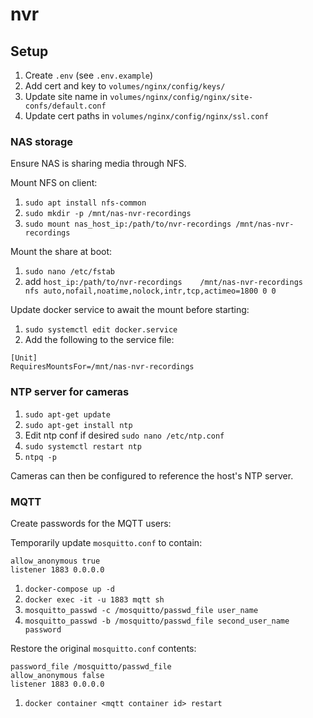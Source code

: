 # nvr

## Setup

1. Create `.env` (see `.env.example`)
1. Add cert and key to `volumes/nginx/config/keys/`
1. Update site name in `volumes/nginx/config/nginx/site-confs/default.conf`
1. Update cert paths in `volumes/nginx/config/nginx/ssl.conf`

### NAS storage

Ensure NAS is sharing media through NFS.

Mount NFS on client:

1. `sudo apt install nfs-common`
1. `sudo mkdir -p /mnt/nas-nvr-recordings`
1. `sudo mount nas_host_ip:/path/to/nvr-recordings /mnt/nas-nvr-recordings`

Mount the share at boot:

1. `sudo nano /etc/fstab`
1. add `host_ip:/path/to/nvr-recordings    /mnt/nas-nvr-recordings   nfs auto,nofail,noatime,nolock,intr,tcp,actimeo=1800 0 0`

Update docker service to await the mount before starting:

1. `sudo systemctl edit docker.service`
1. Add the following to the service file:

```
[Unit]
RequiresMountsFor=/mnt/nas-nvr-recordings
```

### NTP server for cameras

1. `sudo apt-get update`
1. `sudo apt-get install ntp`
1. Edit ntp conf if desired `sudo nano /etc/ntp.conf`
1. `sudo systemctl restart ntp`
1. `ntpq -p`

Cameras can then be configured to reference the host's NTP server.

### MQTT

Create passwords for the MQTT users:

Temporarily update `mosquitto.conf` to contain:

```
allow_anonymous true
listener 1883 0.0.0.0
```

1. `docker-compose up -d`
1. `docker exec -it -u 1883 mqtt sh`
1. `mosquitto_passwd -c /mosquitto/passwd_file user_name`
1. `mosquitto_passwd -b /mosquitto/passwd_file second_user_name password`

Restore the original `mosquitto.conf` contents:

```
password_file /mosquitto/passwd_file
allow_anonymous false
listener 1883 0.0.0.0
```

1. `docker container <mqtt container id> restart`

